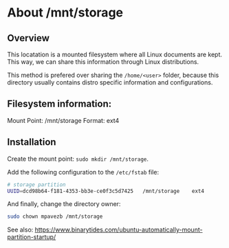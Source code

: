 # About /mnt/storage

## Overview

This locatation is a mounted filesystem where all Linux documents are kept. This way, we can share this information through Linux distributions.

This method is prefered over sharing the `/home/<user>` folder, because this directory usually contains distro specific information and configurations.

## Filesystem information:

Mount Point: /mnt/storage
Format: ext4

## Installation

Create the mount point: `sudo mkdir /mnt/storage`.

Add the following configuration to the `/etc/fstab` file:

```bash
# storage partition
UUID=dcd98b64-f181-4353-bb3e-ce0f3c5d7425	/mnt/storage	ext4    	auto,user,rw,exec 0 2
```

And finally, change the directory owner:
```bash
sudo chown mpavezb /mnt/storage
```

See also: https://www.binarytides.com/ubuntu-automatically-mount-partition-startup/
